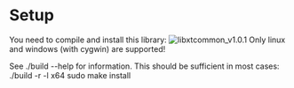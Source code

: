 # Setup
You need to compile and install this library: ![libxtcommon_v1.0.1](https://github.com/XenoTech-Inc/libxtcommon/releases/tag/v1.0.1)
Only linux and windows (with cygwin) are supported!

See ./build --help for information. This should be sufficient in most cases:
  ./build -r -l x64
  sudo make install
